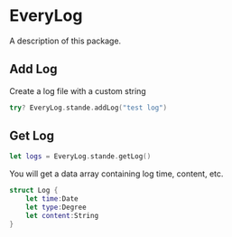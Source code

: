 # EveryLog

A description of this package.

## Add Log

Create a log file with a custom string
```swift
try? EveryLog.stande.addLog("test log")
```

## Get Log

```swift
let logs = EveryLog.stande.getLog()
```
You will get a data array containing log time, content, etc.

```swift
struct Log {
    let time:Date
    let type:Degree
    let content:String
}
```
